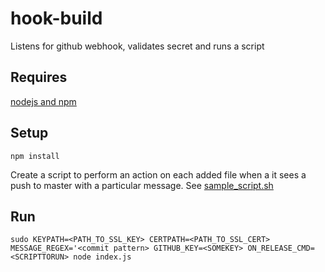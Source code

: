 # hook-build
Listens for github webhook, validates secret and runs a script

## Requires
[nodejs and npm](https://nodejs.org/)

## Setup
```
npm install
```
Create a script to perform an action on each added file when a it sees a push to master with a particular message.
See [sample_script.sh](https://github.com/Duke-GCB/github-webhook-listener/blob/master/sample_script.sh) 

## Run
```
sudo KEYPATH=<PATH_TO_SSL_KEY> CERTPATH=<PATH_TO_SSL_CERT> MESSAGE_REGEX='<commit pattern> GITHUB_KEY=<SOMEKEY> ON_RELEASE_CMD=<SCRIPTTORUN> node index.js 
```
